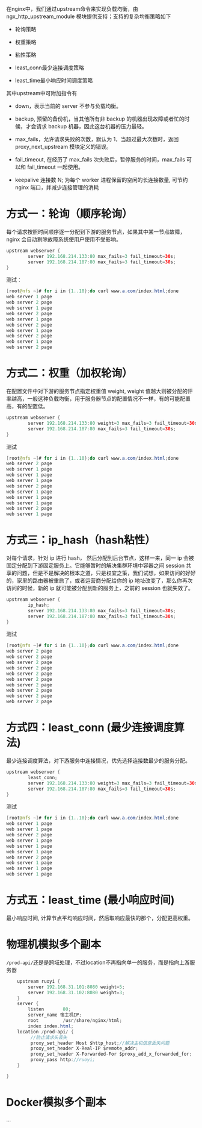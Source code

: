 在nginx中，我们通过upstream命令来实现负载均衡，由 ngx_http_upstream_module 模块提供支持；支持的复杂均衡策略如下

- 轮询策略
    
- 权重策略
    
- 粘性策略
    
- least_conn最少连接调度策略
    
- least_time最小响应时间调度策略
    

其中upstream中可附加指令有

- down，表示当前的 server 不参与负载均衡。
    
- backup, 预留的备份机，当其他所有非 backup 的机器出现故障或者忙的时候，才会请求 backup 机器，因此这台机器的压力最轻。
    
- max_fails，允许请求失败的次数，默认为 1，当超过最大次数时，返回 proxy_next_upstream 模块定义的错误。
    
- fail_timeout, 在经历了 max_fails 次失败后，暂停服务的时间，max_fails 可以和 fail_timeout 一起使用。
    
- keepalive 连接数 N; 为每个 worker 进程保留的空闲的长连接数量, 可节约 nginx 端口，并减少连接管理的消耗
    

# 方式一：轮询（顺序轮询）

每个请求按照时间顺序逐一分配到下游的服务节点，如果其中某一节点故障，nginx 会自动剔除故障系统使用户使用不受影响。

```Java
upstream webserver {
        server 192.168.214.133:80 max_fails=3 fail_timeout=30s;
        server 192.168.214.187:80 max_fails=3 fail_timeout=30s;
}
```

测试：

```Java
[root@nfs ~]# for i in {1..10};do curl www.a.com/index.html;done
web server 1 page
web server 2 page
web server 1 page
web server 2 page
web server 1 page
web server 2 page
web server 1 page
web server 2 page
web server 1 page
web server 2 page
```

# 方式二：权重（加权轮询）

在配置文件中对下游的服务节点指定权重值 weight, weight 值越大则被分配的评率越高，一般这种负载均衡，用于服务器节点的配置情况不一样，有的可能配置高，有的配置低。

```Java
upstream webserver {
        server 192.168.214.133:80 weight=3 max_fails=3 fail_timeout=30s;
        server 192.168.214.187:80 max_fails=3 fail_timeout=30s;
}
```

测试

```Java
[root@nfs ~]# for i in {1..10};do curl www.a.com/index.html;done
web server 2 page
web server 1 page
web server 1 page
web server 1 page
web server 2 page
web server 1 page
web server 1 page
web server 1 page
web server 2 page
web server 1 page
```

# 方式三：ip_hash（hash粘性）

对每个请求，针对 ip 进行 hash， 然后分配到后台节点，这样一来，同一 ip 会被固定分配到下游固定服务上。它能够暂时的解决集群环境中容器之间 session 共享的问题，但是不是解决的根本之道，只是权宜之策，我们试想，如果访问的好好的，家里的路由器被重启了，或者运营商分配给你的 ip 地址改变了，那么你再次访问的时候，新的 ip 就可能被分配到新的服务上，之前的 session 也就失效了。

```Java
upstream webserver {
        ip_hash;
        server 192.168.214.133:80 max_fails=3 fail_timeout=30s;
        server 192.168.214.187:80 max_fails=3 fail_timeout=30s;
}
```

测试

```Java
[root@nfs ~]# for i in {1..10};do curl www.a.com/index.html;done
web server 2 page
web server 2 page
web server 2 page
web server 2 page
web server 2 page
web server 2 page
web server 2 page
web server 2 page
web server 2 page
web server 2 page
```

# 方式四：least_conn (最少连接调度算法)

最少连接调度算法，对下游服务中连接情况，优先选择连接数最少的服务分配。

```Java
upstream webserver {
        least_conn;
        server 192.168.214.133:80 weight=3 max_fails=3 fail_timeout=30s;
        server 192.168.214.187:80 max_fails=3 fail_timeout=30s;
}
```

测试

```Java
[root@nfs ~]# for i in {1..10};do curl www.a.com/index.html;done
web server 1 page
web server 1 page
web server 2 page
web server 1 page
web server 1 page
web server 1 page
web server 2 page
web server 1 page
web server 1 page
web server 1 page
```

# 方式五：least_time (最小响应时间)

最小响应时间, 计算节点平均响应时间，然后取响应最快的那个，分配更高权重。

# 物理机模拟多个副本

  

`/prod-api/`还是是跨域处理，不过location不再指向单一的服务，而是指向上游服务器

```Java
    upstream ruoyi {
        server 192.168.31.101:8080 weight=5;
        server 192.168.31.102:8080 weight=3;
    }
    server {
        listen       80;
        server_name 宿主机IP;
        root         /usr/share/nginx/html;
        index index.html;
    location /prod-api/ {
         //防止请求头丢失
         proxy_set_header Host $http_host;//解决主机信息丢失问题
         proxy_set_header X-Real-IP $remote_addr;
         proxy_set_header X-Forwarded-For $proxy_add_x_forwarded_for;
         proxy_pass http://ruoyi;
    }

}
```

# Docker模拟多个副本

...